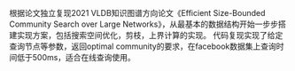 根据论文独立复现2021 VLDB知识图谱方向论文《Efficient Size-Bounded Community Search over Large Networks》，从最基本的数据结构开始一步步搭建实现方案，包括搜索空间优化，剪枝，上界计算的实现。
代码复现实现了给定查询节点等参数，返回optimal community的要求，在facebook数据集上查询时间低于500ms，适合在线查询使用。
